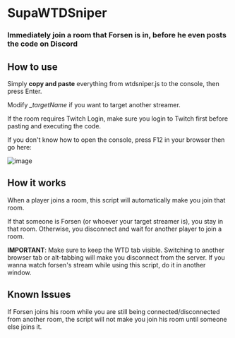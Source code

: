 # SupaWTDSniper
### Immediately join a room that Forsen is in, before he even posts the code on Discord

## How to use
Simply **copy and paste** everything from wtdsniper.js to the console, then press Enter.

Modify *_targetName* if you want to target another streamer.

If the room requires Twitch Login, make sure you login to Twitch first before pasting and executing the code.

If you don't know how to open the console, press F12 in your browser then go here:

![image](https://user-images.githubusercontent.com/16715946/179614503-d3a42387-4708-41d4-a984-72729f3f7677.png)

## How it works
When a player joins a room, this script will automatically make you join that room.

If that someone is Forsen (or whoever your target streamer is), you stay in that room. Otherwise, you disconnect and wait for another player to join a room.

**IMPORTANT**: Make sure to keep the WTD tab visible. Switching to another browser tab or alt-tabbing will make you disconnect from the server. If you wanna watch forsen's stream while using this script, do it in another window.

## Known Issues
If Forsen joins his room while you are still being connected/disconnected from another room, the script will not make you join his room until someone else joins it.
